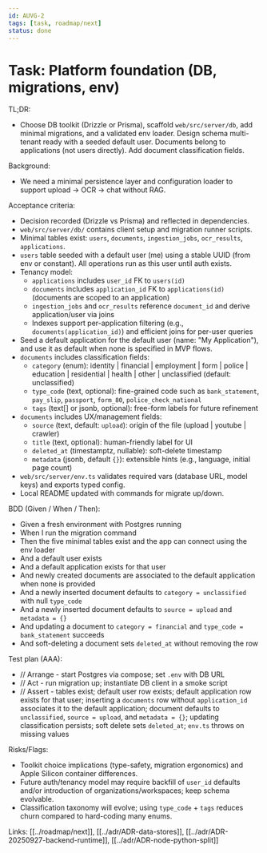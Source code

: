 ```yaml
---
id: AUVG-2
tags: [task, roadmap/next]
status: done
---
```

# Task: Platform foundation (DB, migrations, env)

TL;DR:
- Choose DB toolkit (Drizzle or Prisma), scaffold `web/src/server/db`, add minimal migrations, and a validated env loader. Design schema multi-tenant ready with a seeded default user. Documents belong to applications (not users directly). Add document classification fields.

Background:
- We need a minimal persistence layer and configuration loader to support upload → OCR → chat without RAG.

Acceptance criteria:
- Decision recorded (Drizzle vs Prisma) and reflected in dependencies.
- `web/src/server/db/` contains client setup and migration runner scripts.
- Minimal tables exist: `users`, `documents`, `ingestion_jobs`, `ocr_results`, `applications`.
- `users` table seeded with a default user (me) using a stable UUID (from env or constant). All operations run as this user until auth exists.
- Tenancy model:
  - `applications` includes `user_id` FK to `users(id)`
  - `documents` includes `application_id` FK to `applications(id)` (documents are scoped to an application)
  - `ingestion_jobs` and `ocr_results` reference `document_id` and derive application/user via joins
  - Indexes support per-application filtering (e.g., `documents(application_id)`) and efficient joins for per-user queries
- Seed a default application for the default user (name: "My Application"), and use it as default when none is specified in MVP flows.
- `documents` includes classification fields:
  - `category` (enum): identity | financial | employment | form | police | education | residential | health | other | unclassified (default: unclassified)
  - `type_code` (text, optional): fine-grained code such as `bank_statement`, `pay_slip`, `passport`, `form_80`, `police_check_national`
  - `tags` (text[] or jsonb, optional): free-form labels for future refinement
 - `documents` includes UX/management fields:
   - `source` (text, default: `upload`): origin of the file (upload | youtube | crawler)
   - `title` (text, optional): human-friendly label for UI
   - `deleted_at` (timestamptz, nullable): soft-delete timestamp
   - `metadata` (jsonb, default `{}`): extensible hints (e.g., language, initial page count)
- `web/src/server/env.ts` validates required vars (database URL, model keys) and exports typed config.
- Local README updated with commands for migrate up/down.

BDD (Given / When / Then):
- Given a fresh environment with Postgres running
- When I run the migration command
- Then the five minimal tables exist and the app can connect using the env loader
- And a default user exists
- And a default application exists for that user
- And newly created documents are associated to the default application when none is provided
- And a newly inserted document defaults to `category = unclassified` with null `type_code`
 - And a newly inserted document defaults to `source = upload` and `metadata = {}`
- And updating a document to `category = financial` and `type_code = bank_statement` succeeds
 - And soft-deleting a document sets `deleted_at` without removing the row

Test plan (AAA):
- // Arrange - start Postgres via compose; set `.env` with DB URL
- // Act - run migration up; instantiate DB client in a smoke script
- // Assert - tables exist; default user row exists; default application row exists for that user; inserting a `documents` row without `application_id` associates it to the default application; document defaults to `unclassified`, `source = upload`, and `metadata = {}`; updating classification persists; soft delete sets `deleted_at`; `env.ts` throws on missing values

Risks/Flags:
- Toolkit choice implications (type-safety, migration ergonomics) and Apple Silicon container differences.
- Future auth/tenancy model may require backfill of `user_id` defaults and/or introduction of organizations/workspaces; keep schema evolvable.
- Classification taxonomy will evolve; using `type_code` + `tags` reduces churn compared to hard-coding many enums.

Links: [[../roadmap/next]], [[../adr/ADR-data-stores]], [[../adr/ADR-20250927-backend-runtime]], [[../adr/ADR-node-python-split]]


